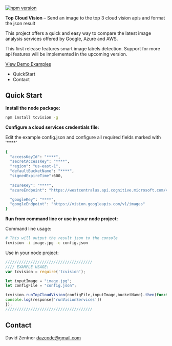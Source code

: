 ﻿
[![npm version](https://badge.fury.io/js/tcvision.svg)](https://badge.fury.io/js/tcvision)

**Top Cloud Vision** – Send an image to the top 3 cloud vision apis and format the json result

This project offers a quick and easy way to compare the latest image analysis services offered by Google, Azure and AWS.

This first release features smart image labels detection. Support for more api features will be implemented in the upcoming version.

[View Demo Examples](https://github.com/dazcode/topcloudvision/tree/master/test)


* QuickStart
* Contact

## Quick Start

**Install the node package:**
  ```bash
  npm install tcvision -g
  ```

**Configure a cloud services credentials file:**

Edit the example config.json and configure all required fields marked with '****'
  ```bash
 {   
    "accessKeyId": "****",
    "secretAccessKey": "****",
    "region": "us-east-1",
    "defaultBucketName": "****",
    "signedExpireTime":600,
    
    "azureKey": "****",
    "azureEndpoint": "https://westcentralus.api.cognitive.microsoft.com/vision/v2.0/analyze",

    "googleKey": "****",
    "googleEndpoint": "https://vision.googleapis.com/v1/images"
}
  ```

**Run from command line or use in your node project:**
 
 Command line usage:
  ```bash
  # This will output the result json to the console
  tcvision -i image.jpg -c config.json
  ```
 
 Use in your node project:
  ```javascript
//////////////////////////////////////
//// EXAMPLE USAGE:
var tcvision = require('tcvision');

let inputImage = "image.jpg";
let configFile = "config.json";

tcvision.runTopCloudVision(configFile,inputImage,bucketName).then(function(response){
  console.log(response['runVisionServices'])
});
//////////////////////////////////////
  ```



## Contact

David Zentner dazcode@gmail.com

